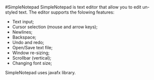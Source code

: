 #SimpleNotepad
SimpleNotepad is text editor that allow you to edit un-styled text.
The editor supports the folowing features:
- Text input;
- Cursor selection (mouse and arrow keys);
- Newlines;
- Backspace;
- Undo and redo;
- Open/Save text file;
- Window re-sizing;
- Scrollbar (vertical);
- Changing font size;

SimpleNotepad uses javafx library.